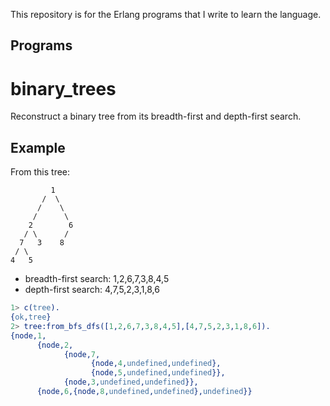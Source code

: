 This repository is for the Erlang programs that I write to learn the language.

Programs
--------

binary_trees
============
Reconstruct a binary tree from its breadth-first and depth-first search.

## Example

From this tree:

             1
           /  \
          /    \
         /      \
        2        6
       / \      /
      7   3    8
     / \
    4   5

* breadth-first search: 1,2,6,7,3,8,4,5
* depth-first search: 4,7,5,2,3,1,8,6

```erlang
1> c(tree).
{ok,tree}
2> tree:from_bfs_dfs([1,2,6,7,3,8,4,5],[4,7,5,2,3,1,8,6]).
{node,1,
      {node,2,
            {node,7,
                  {node,4,undefined,undefined},
                  {node,5,undefined,undefined}},
            {node,3,undefined,undefined}},
      {node,6,{node,8,undefined,undefined},undefined}}
```
